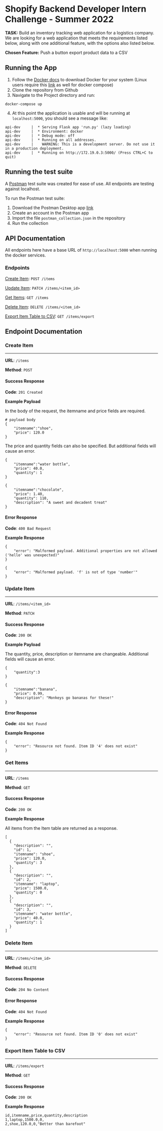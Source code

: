 # Shopify Backend Developer Intern  Challenge - Summer 2022
**TASK:** Build an inventory tracking web application for a logistics company. We are looking for a web application that meets the requirements listed below, along with one additional feature, with the options also listed below.

**Chosen Feature:** Push a button export product data to a CSV


## Running the App
1. Follow the [Docker docs](https://docs.docker.com/get-docker/) to download Docker for your system (Linux users require this [link](https://docs.docker.com/compose/install/) as well for docker compose)
2. Clone the repository from Github
3. Navigate to the Project directory and run:
```
docker-compose up
```
4. At this point the application is usable and will be running at `localhost:5000`, you should see a message like:
```
api-dev     |  * Serving Flask app 'run.py' (lazy loading)
api-dev     |  * Environment: docker
api-dev     |  * Debug mode: off
api-dev     |  * Running on all addresses.
api-dev     |    WARNING: This is a development server. Do not use it in a production deployment.
api-dev     |  * Running on http://172.19.0.3:5000/ (Press CTRL+C to quit)
```

## Running the test suite
A [Postman](https://www.postman.com/chalky-devs/workspace/shopify-backend-intern-summer-2022/overview) test suite was created for ease of use. All endpoints are testing against localhost.

To run the Postman test suite:
1. Download the Postman Desktop app [link](https://learning.postman.com/docs/getting-started/installation-and-updates/)
2. Create an account in the Postman app
3. Import the file `postman_collection.json` in the repository
4. Run the collection

## API Documentation
All endpoints here have a base URL of `http://localhost:5000` when running the docker services.
### Endpoints
[Create Item](https://github.com/eric-li18/Shopify-Backend-Dev-Challenge#create-item): `POST /items`

[Update Item](https://github.com/eric-li18/Shopify-Backend-Dev-Challenge#update-item): `PATCH /items/<item_id>`

[Get Items](https://github.com/eric-li18/Shopify-Backend-Dev-Challenge#get-items): `GET /items`

[Delete Item](https://github.com/eric-li18/Shopify-Backend-Dev-Challenge#delete-item): `DELETE /items/<item_id>`

[Export Item Table to CSV](https://github.com/eric-li18/Shopify-Backend-Dev-Challenge#export-item-table-to-csv): `GET /items/export`



## Endpoint Documentation
### Create Item
---

**URL**: `/items`

**Method**: `POST`
#### Success Response
**Code**: `201 Created`

**Example Payload**

In the body of the request, the itemname and price fields are required.
```
# payload body
{
    "itemname":"shoe",
    "price": 120.0
}
```
The price and quantity fields can also be specified. But additional fields will cause an error.
```
{
    "itemname":"water bottle",
    "price": 40.0,
    "quantity": 1
}
```
```
{
    "itemname":"chocolate",
    "price": 1.40,
    "quantity": 110,
    "description": "A sweet and decadent treat"
}
```
#### Error Response
**Code**: `400 Bad Request`

**Example Response**


```
{
    "error": "Malformed payload. Additional properties are not allowed ('hello' was unexpected)"
}
```
```
{
    "error": "Malformed payload. 'f' is not of type 'number'"
}
```

### Update Item
---

**URL**: `/items/<item_id>`

**Method**: `PATCH`

#### Success Response
**Code**: `200 OK`

**Example Payload**

The quantity, price, description or itemname are changeable. Additional fields will cause an error.
```
{
    "quantity":3
}
```
```
{
    "itemname":"banana",
    "price": 0.99,
    "description": "Monkeys go bananas for these!"
}
```

#### Error Response
**Code**: `404 Not Found`

**Example Response**


```
{
    "error": "Resource not found. Item ID '4' does not exist"
}
```


### Get Items
---

**URL**: `/items`

**Method**: `GET`

#### Success Response
**Code**: `200 OK`

**Example Response**

All items from the Item table are returned as a response.
```
[
  {
    "description": "", 
    "id": 1, 
    "itemname": "shoe", 
    "price": 120.0, 
    "quantity": 3
  }, 
  {
    "description": "", 
    "id": 2, 
    "itemname": "laptop", 
    "price": 1500.0, 
    "quantity": 0
  }, 
  {
    "description": "", 
    "id": 3, 
    "itemname": "water bottle", 
    "price": 40.0, 
    "quantity": 1
  }
]
```

### Delete Item
---

**URL**: `/items/<item_id>`

**Method**: `DELETE`

#### Success Response
**Code**: `204 No Content`

#### Error Response

**Code**: `404 Not Found`

**Example Response**


```
{
    "error": "Resource not found. Item ID '0' does not exist"
}
```

### Export Item Table to CSV
---

**URL**: `/items/export`

**Method**: `GET`
#### Success Response
**Code**: `200 OK`

**Example Response**


```
id,itemname,price,quantity,description
1,laptop,1500.0,0,
2,shoe,120.0,0,"Better than barefoot"
```
